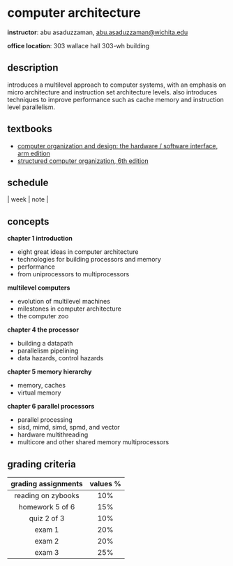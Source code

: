 # computer architecture

**instructor**:  abu asaduzzaman, abu.asaduzzaman@wichita.edu

**office location**:  303 wallace hall 303-wh building

##  description

introduces a multilevel approach to computer systems, with an emphasis on micro architecture and instruction set architecture levels.  also introduces techniques to improve performance such as cache memory and instruction level parallelism.

##  textbooks

-  [computer organization and design: the hardware / software interface, arm edition](./info/01-book.pdf)
-  [structured computer organization, 6th edition](./info/00-book.pdf)

##  schedule

| week | note | 

##  concepts

**chapter 1 introduction**

-  eight great ideas in computer architecture
-  technologies for building processors and memory
-  performance
-  from uniprocessors to multiprocessors

**multilevel computers**

-  evolution of multilevel machines
-  milestones in computer architecture
-  the computer zoo

**chapter 4  the processor**

-  building a datapath
-  parallelism pipelining
-  data hazards, control hazards

**chapter 5 memory hierarchy**

-  memory, caches
-  virtual memory

**chapter 6 parallel processors**

-  parallel processing
-  sisd, mimd, simd, spmd, and vector
-  hardware multithreading
-  multicore and other shared memory multiprocessors

##  grading criteria

| grading assignments |  values % |
|:-------------------:|:---------:|
| reading on zybooks  |  10%      |
| homework 5 of 6     |  15%      |
| quiz 2 of 3         |  10%      |
| exam 1              |  20%      |
| exam 2              |  20%      |
| exam 3              |  25%      |


